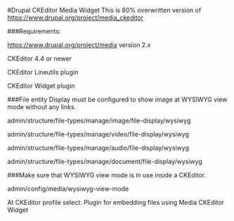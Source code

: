 
#Drupal CKEditor Media Widget
This is 80% overwritten version of https://www.drupal.org/project/media_ckeditor

###Requirements:

https://www.drupal.org/project/media version 2.x

CKEditor 4.4 or newer

CKEditor Lineutils plugin

CKEditor Widget plugin

###File entity Display must be configured to show image at WYSIWYG view mode without any links.

admin/structure/file-types/manage/image/file-display/wysiwyg

admin/structure/file-types/manage/video/file-display/wysiwyg

admin/structure/file-types/manage/audio/file-display/wysiwyg

admin/structure/file-types/manage/document/file-display/wysiwyg

###Make sure that WYSIWYG view mode is in use inside a CKEditor.

admin/config/media/wysiwyg-view-mode

At CKEditor profile select: Plugin for embedding files using Media CKEditor Widget
